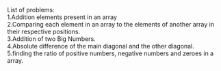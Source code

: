 List of problems:<br/>
1.Addition elements present in an array<br/>
2.Comparing each element in an array to the elements of another array in their respective positions.<br/>
3.Addition of two Big Numbers.<br/>
4.Absolute difference of the main diagonal and the other diagonal.<br/>
5.finding the ratio of positive numbers, negative numbers and zeroes in a array.
